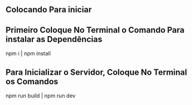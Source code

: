 ## Colocando Para iniciar

## Primeiro Coloque No Terminal o Comando Para instalar as Dependências
  npm i 
  |
  npm install
 
## Para Inicializar o Servidor, Coloque No Terminal os Comandos
  npm run build 
  |
  npm run dev
  
